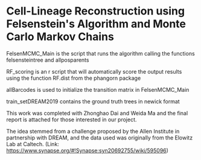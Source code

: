 # Cell-Lineage Reconstruction using Felsenstein's Algorithm and Monte Carlo Markov Chains

FelsenMCMC_Main is the script that runs the algorithm calling the functions felsensteintree and allposparents

RF_scoring is an r script that will automatically score the output results using the function RF.dist from the phangorn package

allBarcodes is used to initialize the transition matrix in FelsenMCMC_Main

train_setDREAM2019 contains the ground truth trees in newick format

This work was completed with Zhonghao Dai and Weida Ma and the final report is attached for those interested in our project. 

The idea stemmed from a challenge proposed by the Allen Institute in partnership with DREAM, and the data used was originally from the Elowitz Lab at Caltech. (Link: https://www.synapse.org/#!Synapse:syn20692755/wiki/595096) 

